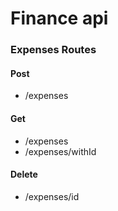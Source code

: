 # Finance api

### Expenses Routes
#### Post
- /expenses
#### Get
- /expenses
- /expenses/withId
#### Delete
- /expenses/id